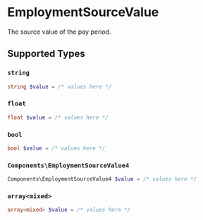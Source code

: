 # EmploymentSourceValue

The source value of the pay period.


## Supported Types

### `string`

```php
string $value = /* values here */
```

### `float`

```php
float $value = /* values here */
```

### `bool`

```php
bool $value = /* values here */
```

### `Components\EmploymentSourceValue4`

```php
Components\EmploymentSourceValue4 $value = /* values here */
```

### `array<mixed>`

```php
array<mixed> $value = /* values here */
```

